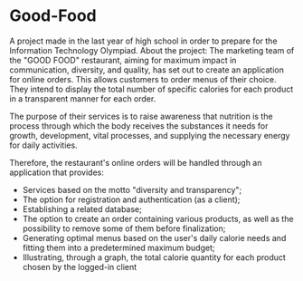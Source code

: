 # Good-Food
A project made in the last year of high school in order to prepare for the Information Technology Olympiad.
About the project:
The marketing team of the "GOOD FOOD" restaurant, aiming for maximum impact in communication, diversity, and quality, has set out to create an application for online orders.
This allows customers to order menus of their choice. 
They intend to display the total number of specific calories for each product in a transparent manner for each order.

The purpose of their services is to raise awareness that nutrition is the process through which the body receives the substances it needs for growth, development, vital processes, and supplying the necessary energy for daily activities.

Therefore, the restaurant's online orders will be handled through an application that provides:

- Services based on the motto "diversity and transparency";
- The option for registration and authentication (as a client);
- Establishing a related database;
- The option to create an order containing various products, as well as the possibility to remove some of them before finalization;
- Generating optimal menus based on the user's daily calorie needs and fitting them into a predetermined maximum budget;
- Illustrating, through a graph, the total calorie quantity for each product chosen by the logged-in client
